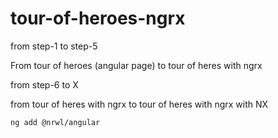 # tour-of-heroes-ngrx

from step-1 to step-5

From tour of heroes (angular page) to tour of heres with ngrx

from step-6 to X 

from tour of heres with ngrx to tour of heres with ngrx with NX

`ng add @nrwl/angular` 
